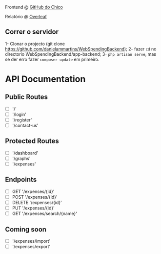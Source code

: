 Frontend @ [GitHub do Chico](https://github.com/RainyPT/WebSpendingFrontend)

Relatório @ [Overleaf](https://www.overleaf.com/read/xdqxzybgvmfc)

## Correr o servidor
1- Clonar o projecto (git clone https://github.com/danielammartins/WebSpendingBackend);
2- fazer `cd` no directorio WebSpendingBackend/app-backend;
3- `php artisan serve`, mas se der erro fazer `composer update` em primeiro.

# API Documentation

## Public Routes

- [ ] '/'
- [ ] '/login'
- [ ] '/register'
- [ ] '/contact-us'

## Protected Routes
- [ ]  '/dashboard'
- [ ]  '/graphs'
- [ ]  '/expenses'

## Endpoints

- [ ]  GET '/expenses/{id}'
- [ ]  POST '/expenses/{id}'
- [ ]  DELETE '/expenses/{id}'
- [ ]  PUT '/expenses/{id}'
- [ ]  GET '/expenses/search/{name}'

## Coming soon
- [ ]  '/expenses/import'
- [ ]  '/expenses/export'
